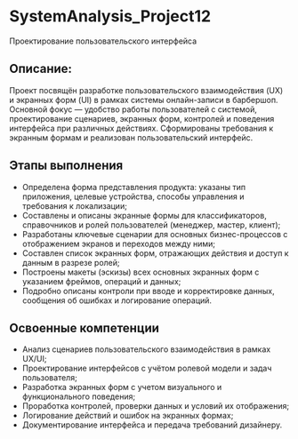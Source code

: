 # SystemAnalysis_Project12
Проектирование пользовательского интерфейса

## Описание:
Проект посвящён разработке пользовательского взаимодействия (UX) и экранных форм (UI) в рамках системы онлайн-записи в барбершоп. Основной фокус — удобство работы пользователей с системой, проектирование сценариев, экранных форм, контролей и поведения интерфейса при различных действиях. Сформированы требования к экранным формам и реализован пользовательский интерфейс.

## Этапы выполнения
- Определена форма представления продукта: указаны тип приложения, целевые устройства, способы управления и требования к локализации;
- Составлены и описаны экранные формы для классификаторов, справочников и ролей пользователей (менеджер, мастер, клиент);
- Разработаны ключевые сценарии для основных бизнес-процессов с отображением экранов и переходов между ними;
- Составлен список экранных форм, отражающих действия и доступ к данным в разрезе ролей;
- Построены макеты (эскизы) всех основных экранных форм с указанием фреймов, операций и данных;
- Подробно описаны контроли при вводе и корректировке данных, сообщения об ошибках и логирование операций.

## Освоенные компетенции
- Анализ сценариев пользовательского взаимодействия в рамках UX/UI;
- Проектирование интерфейсов с учётом ролевой модели и задач пользователя;
- Разработка экранных форм с учетом визуального и функционального поведения;
- Проработка контролей, проверки данных и условий их отображения;
- Логирование действий и ошибок на экранных формах;
- Документирование интерфейса и передача требований дизайнеру.